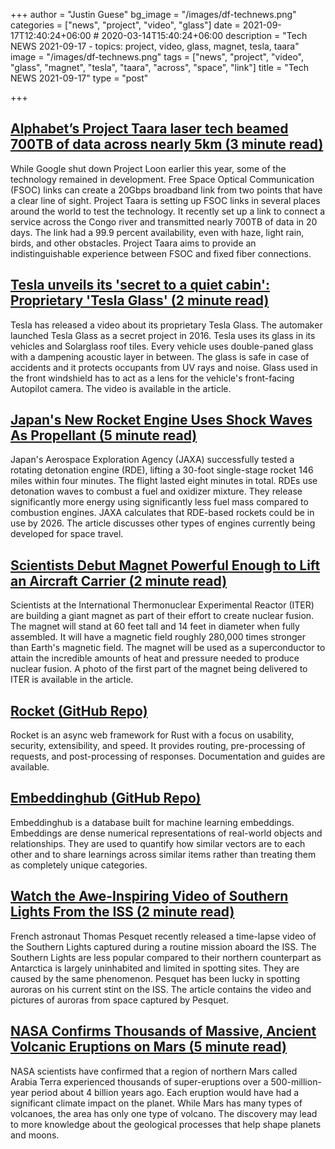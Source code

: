 +++
author = "Justin Guese"
bg_image = "/images/df-technews.png"
categories = ["news", "project", "video", "glass"]
date = 2021-09-17T12:40:24+06:00 # 2020-03-14T15:40:24+06:00
description = "Tech NEWS 2021-09-17 - topics: project, video, glass, magnet, tesla, taara"
image = "/images/df-technews.png"
tags = ["news", "project", "video", "glass", "magnet", "tesla", "taara", "across", "space", "link"]
title = "Tech NEWS 2021-09-17"
type = "post"

+++

## [Alphabet’s Project Taara laser tech beamed 700TB of data across nearly 5km (3 minute read)](https://www.theverge.com/2021/9/16/22677015/project-taara-fsoc-wireless-internet-kinshasa-congo-fiber)

While Google shut down Project Loon earlier this year, some of the technology remained in development. Free Space Optical Communication (FSOC) links can create a 20Gbps broadband link from two points that have a clear line of sight. Project Taara is setting up FSOC links in several places around the world to test the technology. It recently set up a link to connect a service across the Congo river and transmitted nearly 700TB of data in 20 days. The link had a 99.9 percent availability, even with haze, light rain, birds, and other obstacles. Project Taara aims to provide an indistinguishable experience between FSOC and fixed fiber connections.

## [Tesla unveils its 'secret to a quiet cabin': Proprietary 'Tesla Glass' (2 minute read)](https://electrek.co/2021/09/16/tesla-unveils-secret-quiet-cabin-proprietary-tesla-glass/)

Tesla has released a video about its proprietary Tesla Glass. The automaker launched Tesla Glass as a secret project in 2016. Tesla uses its glass in its vehicles and Solarglass roof tiles. Every vehicle uses double-paned glass with a dampening acoustic layer in between. The glass is safe in case of accidents and it protects occupants from UV rays and noise. Glass used in the front windshield has to act as a lens for the vehicle's front-facing Autopilot camera. The video is available in the article.

## [Japan's New Rocket Engine Uses Shock Waves As Propellant (5 minute read)](https://interestingengineering.com/japans-new-rocket-engine-uses-shock-waves-as-propellant)

Japan's Aerospace Exploration Agency (JAXA) successfully tested a rotating detonation engine (RDE), lifting a 30-foot single-stage rocket 146 miles within four minutes. The flight lasted eight minutes in total. RDEs use detonation waves to combust a fuel and oxidizer mixture. They release significantly more energy using significantly less fuel mass compared to combustion engines. JAXA calculates that RDE-based rockets could be in use by 2026. The article discusses other types of engines currently being developed for space travel.

## [Scientists Debut Magnet Powerful Enough to Lift an Aircraft Carrier (2 minute read)](https://futurism.com/the-byte/magnet-aircraft-carrier)

Scientists at the International Thermonuclear Experimental Reactor (ITER) are building a giant magnet as part of their effort to create nuclear fusion. The magnet will stand at 60 feet tall and 14 feet in diameter when fully assembled. It will have a magnetic field roughly 280,000 times stronger than Earth's magnetic field. The magnet will be used as a superconductor to attain the incredible amounts of heat and pressure needed to produce nuclear fusion. A photo of the first part of the magnet being delivered to ITER is available in the article.

## [Rocket (GitHub Repo)](https://github.com/SergioBenitez/Rocket/)

Rocket is an async web framework for Rust with a focus on usability, security, extensibility, and speed. It provides routing, pre-processing of requests, and post-processing of responses. Documentation and guides are available.

## [Embeddinghub (GitHub Repo)](https://github.com/featureform/embeddinghub)

Embeddinghub is a database built for machine learning embeddings. Embeddings are dense numerical representations of real-world objects and relationships. They are used to quantify how similar vectors are to each other and to share learnings across similar items rather than treating them as completely unique categories.

## [Watch the Awe-Inspiring Video of Southern Lights From the ISS (2 minute read)](https://interestingengineering.com/watch-the-awe-inspiring-video-of-southern-lights-from-the-iss)

French astronaut Thomas Pesquet recently released a time-lapse video of the Southern Lights captured during a routine mission aboard the ISS. The Southern Lights are less popular compared to their northern counterpart as Antarctica is largely uninhabited and limited in spotting sites. They are caused by the same phenomenon. Pesquet has been lucky in spotting auroras on his current stint on the ISS. The article contains the video and pictures of auroras from space captured by Pesquet.

## [NASA Confirms Thousands of Massive, Ancient Volcanic Eruptions on Mars (5 minute read)](https://www.nasa.gov/feature/goddard/2021/nasa-confirms-thousands-of-massive-ancient-volcanic-eruptions-on-mars)

NASA scientists have confirmed that a region of northern Mars called Arabia Terra experienced thousands of super-eruptions over a 500-million-year period about 4 billion years ago. Each eruption would have had a significant climate impact on the planet. While Mars has many types of volcanoes, the area has only one type of volcano. The discovery may lead to more knowledge about the geological processes that help shape planets and moons.

